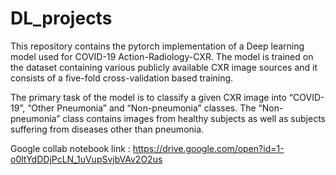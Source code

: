# DL_projects
This repository contains the pytorch implementation of a Deep learning model used for COVID-19 Action-Radiology-CXR. 
The model is trained on the dataset containing various publicly available CXR image sources and it consists of a five-fold cross-validation based training.

The primary task of the model is to classify a given CXR image into “COVID-19”, “Other Pneumonia” and “Non-pneumonia” classes. The “Non-pneumonia” class contains images from healthy subjects as well as subjects suffering from diseases other than pneumonia.

Google collab notebook link : https://drive.google.com/open?id=1-o0ltYdDDjPcLN_1uVupSvjbVAv2O2us
